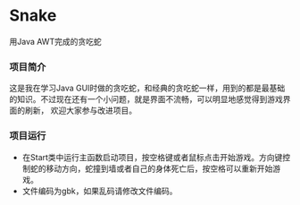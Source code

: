 # Snake
用Java AWT完成的贪吃蛇

### 项目简介
这是我在学习Java GUI时做的贪吃蛇，和经典的贪吃蛇一样，用到的都是最基础的知识。不过现在还有一个小问题，就是界面不流畅，可以明显地感觉得到游戏界面的刷新，
欢迎大家参与改进项目。

### 项目运行
* 在Start类中运行主函数启动项目，按空格键或者鼠标点击开始游戏。方向键控制蛇的移动方向，蛇撞到墙或者自己的身体死亡后，按空格可以重新开始游戏。
* 文件编码为gbk，如果乱码请修改文件编码。
